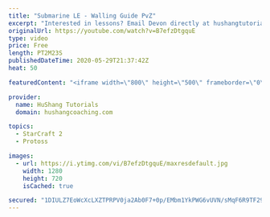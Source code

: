 ```yaml
---
title: "Submarine LE - Walling Guide PvZ"
excerpt: "Interested in lessons? Email Devon directly at hushangtutorials@outlook.com ------------------------------------------------------------------------------------------------------- Want to support HuShang Tutorials directly? Patreon is a website where you can contribute a monthly donation that will help"
originalUrl: https://youtube.com/watch?v=B7efzDtgquE
type: video
price: Free
length: PT2M23S
publishedDateTime: 2020-05-29T21:37:42Z
heat: 50

featuredContent: "<iframe width=\"800\" height=\"500\" frameborder=\"0\" src=\"https://www.youtube.com/embed/B7efzDtgquE\" allow=\"accelerometer; autoplay; encrypted-media; gyroscope; picture-in-picture\" allowfullscreen></iframe>"

provider:
  name: HuShang Tutorials
  domain: hushangcoaching.com

topics:
  - StarCraft 2
  - Protoss

images:
  - url: https://i.ytimg.com/vi/B7efzDtgquE/maxresdefault.jpg
    width: 1280
    height: 720
    isCached: true

secured: "1DIULZ7EoWcXcLXZTPRPV0ja2Ab0F7+0p/EMbm1YkPWG6vUVN/sMqF6R9TF29hqjxLtDG84eUNHoqI52Jksv6lyxdhWifh1vWygOk0uEyqNsv8GfK8OMEeeCewd40B60nH9M1Z1fdHkNE51DzLnxQEXpiKiO4apsS4rUn78wa3avwoRzILLAK12bmJBkEP7XIwxhrYRM4EtdNAVz8I6Gp/iz76a58iRxRrMwQoy1if8X9epgFbcfP/hOCC8jpWL1wG2iEjm74hYW0nE/f/HuehH8ZT0gZSuLPzr2byJMzvzEzTdVqwAs/brq5SvPTr0SIuPbE2NPFeCPFKvXHNh7vzXqtiOn5woyM/PvRn57iYqHAg+A0EOo0oTJwGM/L/NFgq7TkHb077RubgJU77IH7ezsxZFpd6FcT6H7M7WMANI=;s7e17kdsTIGQRMOUJaFuHQ=="
---
```



